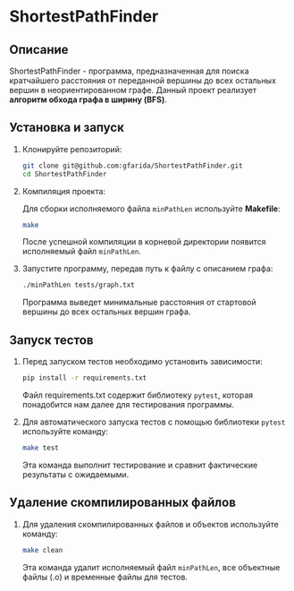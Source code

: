 # ShortestPathFinder

## Описание
ShortestPathFinder - программа, предназначенная для поиска кратчайшего расстояния от переданной вершины до всех остальных вершин в неориентированном графе. Данный проект реализует **алгоритм обхода графа в ширину (BFS)**.


## Установка и запуск

1. Клонируйте репозиторий:
    ```sh
    git clone git@github.com:gfarida/ShortestPathFinder.git
    cd ShortestPathFinder
    ```

2. Компиляция проекта:

    Для сборки исполняемого файла `minPathLen` используйте **Makefile**:
    ```sh
    make
    ```
    После успешной компиляции в корневой директории появится исполняемый файл `minPathLen`.


4. Запустите программу, передав путь к файлу с описанием графа:
    ```sh
    ./minPathLen tests/graph.txt
    ```
    Программа выведет минимальные расстояния от стартовой вершины до всех остальных вершин графа.


## Запуск тестов

1. Перед запуском тестов необходимо установить зависимости:
    ```sh
    pip install -r requirements.txt
    ```
    Файл requirements.txt содержит библиотеку `pytest`, которая понадобится нам далее для тестирования программы.


2. Для автоматического запуска тестов с помощью библиотеки `pytest` используйте команду:
    ```sh
    make test
    ```
    Эта команда выполнит тестирование и сравнит фактические результаты с ожидаемыми.

## Удаление скомпилированных файлов
    
1. Для удаления скомпилированных файлов и объектов используйте команду:
    
    ```sh
    make clean
    ```

    Эта команда удалит исполняемый файл `minPathLen`, все объектные файлы (.o) и временные файлы для тестов.
